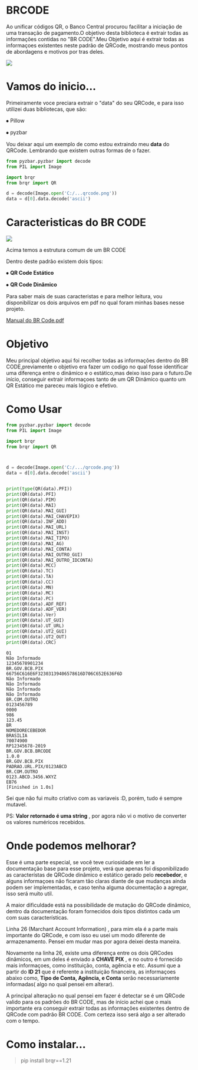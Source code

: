 # BRCODE
Ao unificar códigos QR, o Banco Central procurou facilitar a iniciação de uma transação de pagamento.O objetivo desta biblioteca é extrair todas as informações contidas no "BR CODE".Meu Objetivo aqui é extrair todas as informaçoes existentes neste padrão de QRCode, mostrando meus pontos de abordagens e motivos por tras deles.



![](https://i.pinimg.com/originals/e4/af/9f/e4af9f0025a8ce68bee2cf5a1360a501.gif)

# Vamos do inicio...

Primeiramente voce preciara extrair o "data" do seu QRCode, e para isso utilizei duas bibliotecas, que são:

⦁	Pillow 

⦁	pyzbar


Vou deixar aqui um exemplo de como estou extraindo meu **data** do QRCode. Lembrando que existem outras formas de o fazer.
```python
from pyzbar.pyzbar import decode
from PIL import Image

import brqr
from brqr import QR

d = decode(Image.open('C:/...qrcode.png'))
data = d[0].data.decode('ascii')
```


# Caracteristicas do BR CODE

![](https://github.com/alexandremulina/brqr/blob/master/TabelaPradr%C3%A3o.jpg?raw=true)

Acima temos a estrutura comum de um BR CODE


Dentro deste padrão existem dois tipos:

⦁	**QR Code Estático**





⦁ **QR Code Dinâmico**




Para saber mais de suas caracteristas e para melhor leitura, vou disponibilizar os dois arquivos em pdf no qual foram minhas bases nesse projeto.

[Manual do BR Code.pdf](https://www.bcb.gov.br/content/estabilidadefinanceira/pix/Regulamento_Pix/II_ManualdePadroesparaIniciacaodoPix-versao1.pdf)



# Objetivo

Meu principal objetivo aqui foi recolher todas as informações dentro do BR CODE,previamente o objetivo era fazer um codigo no qual fosse identificar uma diferença entre o dinâmico e o estático,mas deixo isso para o futuro.De início, conseguir extrair informaçoes tanto de um QR Dinâmico quanto um QR Estático me pareceu mais lógico e efetivo.

# Como Usar

```Python
from pyzbar.pyzbar import decode
from PIL import Image

import brqr
from brqr import QR



d = decode(Image.open('C:/.../qrcode.png'))
data = d[0].data.decode('ascii')


print(type(QR(data).PFI))
print(QR(data).PFI)
print(QR(data).PIM)
print(QR(data).MAI)
print(QR(data).MAI_GUI)
print(QR(data).MAI_CHAVEPIX)
print(QR(data).INF_ADD)
print(QR(data).MAI_URL)
print(QR(data).MAI_INST)
print(QR(data).MAI_TIPO)
print(QR(data).MAI_AG)
print(QR(data).MAI_CONTA)
print(QR(data).MAI_OUTRO_GUI)
print(QR(data).MAI_OUTRO_IDCONTA)
print(QR(data).MCC)
print(QR(data).TC)
print(QR(data).TA)
print(QR(data).CC)
print(QR(data).MN)
print(QR(data).MC)
print(QR(data).PC)
print(QR(data).ADF_REF)
print(QR(data).ADF_VER)
print(QR(data).Ver)
print(QR(data).UT_GUI)
print(QR(data).UT_URL)
print(QR(data).UT2_GUI)
print(QR(data).UT2_OUT)
print(QR(data).CRC)
```
```
01
Não Informado
12345678901234
BR.GOV.BCB.PIX
66756C616E6F32303139406578616D706C652E636F6D
Não Informado
Não Informado
Não Informado
Não Informado
BR.COM.OUTRO
0123456789
0000
986
123.45
BR
NOMEDORECEBEDOR
BRASILIA
70074900
RP12345678-2019
BR.GOV.BCB.BRCODE
1.0.0
BR.GOV.BCB.PIX
PADRAO.URL.PIX/0123ABCD
BR.COM.OUTRO
0123.ABCD.3456.WXYZ
EB76
[Finished in 1.0s]
```


Sei que não fui muito criativo com as variaveis :D, porém, tudo é sempre mutavel.


PS: **Valor retornado é uma string** , por agora não vi o motivo de converter os valores numéricos recebidos.

# Onde podemos melhorar?

Esse é uma parte especial, se você teve curiosidade em ler a documentação base para esse projeto, verá que apenas foi disponibilizado as característas de QRCode dinâmico e estático gerado pelo **recebedor**, e alguns informaçoes não ficaram tão claras diante de que mudanças ainda podem ser implementadas, e caso tenha alguma documentação a agregar, isso será muito util.

A maior dificuldade está na possibilidade de mutação do QRCode dinâmico, dentro da documentação foram fornecidos dois tipos distintos cada um com suas características.

Linha 26 (Marchant Account Information) , para mim ela é a parte mais importante do QRCode, e com isso eu usei um modo diferente de armazenamento. Pensei em mudar mas por agora deixei desta maneira.

Novamente na linha 26, existe uma diferença entre os dois QRCodes dinâmicos, em um deles é enviado a **CHAVE PIX** , e no outro é fornecido mais informaçoes, como instituição, conta, agência e etc. Assumi que a partir do **ID 21** que é referente a instituição financeira, as informaçoes abaixo como, **Tipo de Conta, Agência, e Conta** serão necessariamente informadas( algo no qual pensei em alterar).

A principal alteração no qual pensei em fazer é detectar se é um QRCode valido para os padrões do BR CODE, mas de início achei que o mais importante era conseguir extrair todas as informações existentes dentro de QRCode com padrão BR CODE. Com certeza isso será algo a ser alterado com o tempo.

# Como instalar...


> pip install brqr==1.21



